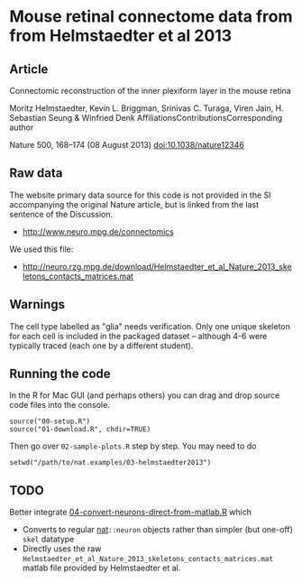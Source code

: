 # Mouse retinal connectome data from from Helmstaedter et al 2013
## Article
Connectomic reconstruction of the inner plexiform layer in the mouse retina
 
Moritz Helmstaedter, Kevin L. Briggman, Srinivas C. Turaga, Viren Jain, H. Sebastian Seung & Winfried Denk
AffiliationsContributionsCorresponding author

Nature 500, 168–174 (08 August 2013) [doi:10.1038/nature12346](http://dx.doi.org/10.1038/nature12346)

## Raw data

The website primary data source for this code is not provided in the SI accompanying the original Nature article, but is linked from the last sentence of the Discussion.

* http://www.neuro.mpg.de/connectomics

We used this file:

* http://neuro.rzg.mpg.de/download/Helmstaedter_et_al_Nature_2013_skeletons_contacts_matrices.mat

## Warnings
The cell type labelled as "glia" needs verification. Only one unique skeleton 
for each cell is included in the packaged dataset – although 4-6 were typically
traced (each one by a different student).

## Running the code
In the R for Mac GUI (and perhaps others) you can drag and drop source code files
into the console.

```
source("00-setup.R")
source("01-download.R", chdir=TRUE)
```
Then go over `02-sample-plots.R` step by step. You may need to do

```
setwd("/path/to/nat.examples/03-helmstaedter2013")
```

## TODO

Better integrate [04-convert-neurons-direct-from-matlab.R](04-convert-neurons-direct-from-matlab.R) which 
* Converts to regular [nat](https://github.com/jefferis/nat/)`::neuron` objects rather than simpler (but one-off) `skel` datatype
* Directly uses the raw `Helmstaedter_et_al_Nature_2013_skeletons_contacts_matrices.mat` matlab file provided by Helmstaedter et al.
